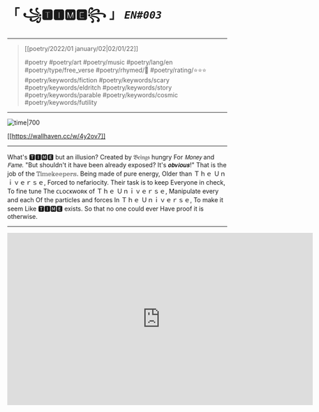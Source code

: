 # &#12300; ꧁🆃🅸🅼🅴꧂ &#12301; *`EN#003`*


---

> [[poetry/2022/01 january/02|02/01/22]]
> 
> #poetry 
> #poetry/art 
> #poetry/music 
> #poetry/lang/en 
> #poetry/type/free_verse 
> #poetry/rhymed/🔴 
> #poetry/rating/⭐⭐⭐ 
> #poetry/keywords/fiction #poetry/keywords/scary #poetry/keywords/eldritch #poetry/keywords/story #poetry/keywords/parable #poetry/keywords/cosmic #poetry/keywords/futility 

---

![time|700](https://w.wallhaven.cc/full/4y/wallhaven-4y2ov7.jpg)

[[https://wallhaven.cc/w/4y2ov7]]

---

What's 🆃🅸🅼🅴 but an illusion?
Created by 𝔅𝔢𝔦𝔫𝔤𝔰 hungry
For 𝘔𝘰𝘯𝘦𝘺 and 𝘍𝘢𝘮𝘦.
"But shouldn't it have been
already exposed? It's 𝙤𝙗𝙫𝙞𝙤𝙪𝙨!"
That is the job of the
𝕋𝕚𝕞𝕖𝕜𝕖𝕖𝕡𝕖𝕣𝕤.
Being made of pure energy,
Older than Ｔｈｅ Ｕｎｉｖｅｒｓｅ,
Forced to nefariocity.
Their task is to keep
Everyone in check,
To fine tune
The ᴄʟᴏᴄᴋᴡᴏʀᴋ of Ｔｈｅ Ｕｎｉｖｅｒｓｅ,
Manipulate every and each
Of the particles and forces
In Ｔｈｅ Ｕｎｉｖｅｒｓｅ,
To make it seem
Like 🆃🅸🅼🅴 exists.
So that no one could ever
Have proof it is otherwise.

---

<iframe width="700" height="394" src="https://www.youtube.com/embed/V6xxYgHGUOk?si=zbukRWIl1CNyx8CX" title="YouTube video player" frameborder="0" allow="accelerometer; autoplay; clipboard-write; encrypted-media; gyroscope; picture-in-picture; web-share" referrerpolicy="strict-origin-when-cross-origin" allowfullscreen></iframe>